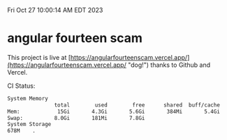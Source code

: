 Fri Oct 27 10:00:14 AM EDT 2023

# angular fourteen scam


This project is live at [https://angularfourteenscam.vercel.app/](https://angularfourteenscam.vercel.app/ "dog!") thanks to Github and Vercel.

CI Status: 

```bash
System Memory
               total        used        free      shared  buff/cache   available
Mem:            15Gi       4.3Gi       5.6Gi       384Mi       5.4Gi        10Gi
Swap:          8.0Gi       181Mi       7.8Gi
System Storage
678M	.

